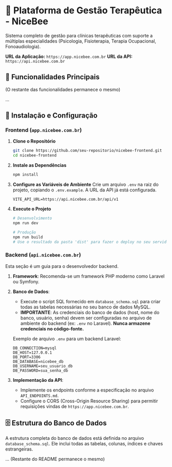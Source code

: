 # 🏥 Plataforma de Gestão Terapêutica - NiceBee

Sistema completo de gestão para clínicas terapêuticas com suporte a múltiplas especialidades (Psicologia, Fisioterapia, Terapia Ocupacional, Fonoaudiologia).

**URL da Aplicação:** `https://app.nicebee.com.br`
**URL da API:** `https://api.nicebee.com.br`

## 🚀 Funcionalidades Principais

(O restante das funcionalidades permanece o mesmo)

...

## 🚀 Instalação e Configuração

### Frontend (`app.nicebee.com.br`)

1.  **Clone o Repositório**
    ```bash
    git clone https://github.com/seu-repositorio/nicebee-frontend.git
    cd nicebee-frontend
    ```

2.  **Instale as Dependências**
    ```bash
    npm install
    ```

3.  **Configure as Variáveis de Ambiente**
    Crie um arquivo `.env` na raiz do projeto, copiando o `.env.example`. A URL da API já está configurada.
    ```env
    VITE_API_URL=https://api.nicebee.com.br/api/v1
    ```

4.  **Execute o Projeto**
    ```bash
    # Desenvolvimento
    npm run dev

    # Produção
    npm run build
    # Use o resultado da pasta 'dist' para fazer o deploy no seu servidor web.
    ```

### Backend (`api.nicebee.com.br`)

Esta seção é um guia para o desenvolvedor backend.

1.  **Framework**: Recomenda-se um framework PHP moderno como Laravel ou Symfony.

2.  **Banco de Dados**:
    -   Execute o script SQL fornecido em `database_schema.sql` para criar todas as tabelas necessárias no seu banco de dados MySQL.
    -   **IMPORTANTE**: As credenciais do banco de dados (host, nome do banco, usuário, senha) devem ser configuradas no arquivo de ambiente do backend (ex: `.env` no Laravel). **Nunca armazene credenciais no código-fonte.**

    Exemplo de arquivo `.env` para um backend Laravel:
    ```env
    DB_CONNECTION=mysql
    DB_HOST=127.0.0.1
    DB_PORT=3306
    DB_DATABASE=nicebee_db
    DB_USERNAME=seu_usuario_db
    DB_PASSWORD=sua_senha_db
    ```

3.  **Implementação da API**:
    -   Implemente os endpoints conforme a especificação no arquivo `API_ENDPOINTS.md`.
    -   Configure o CORS (Cross-Origin Resource Sharing) para permitir requisições vindas de `https://app.nicebee.com.br`.

## 🗄️ Estrutura do Banco de Dados

A estrutura completa do banco de dados está definida no arquivo `database_schema.sql`. Ele inclui todas as tabelas, colunas, índices e chaves estrangeiras.

... (Restante do README permanece o mesmo)
